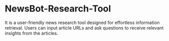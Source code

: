 # NewsBot-Research-Tool
It is a user-friendly news research tool designed for effortless information retrieval. Users can input article URLs and ask questions to receive relevant insights from the articles.
